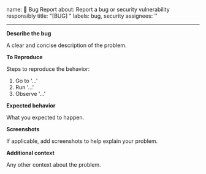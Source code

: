 name: 🐞 Bug Report
about: Report a bug or security vulnerability responsibly
title: "[BUG] "
labels: bug, security
assignees: ''

---

**Describe the bug**

A clear and concise description of the problem.

**To Reproduce**

Steps to reproduce the behavior:
1. Go to '...'
2. Run '...'
3. Observe '...'

**Expected behavior**

What you expected to happen.

**Screenshots**

If applicable, add screenshots to help explain your problem.

**Additional context**

Any other context about the problem.
